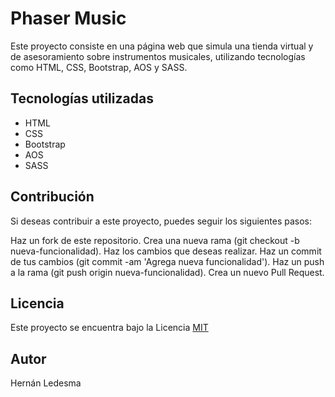 # Phaser Music

Este proyecto consiste en una página web que simula una tienda virtual y de asesoramiento sobre instrumentos musicales, utilizando tecnologías como HTML, CSS, Bootstrap, AOS y SASS.

## Tecnologías utilizadas
- HTML
- CSS
- Bootstrap
- AOS
- SASS


## Contribución

Si deseas contribuir a este proyecto, puedes seguir los siguientes pasos:

Haz un fork de este repositorio.
Crea una nueva rama (git checkout -b nueva-funcionalidad).
Haz los cambios que deseas realizar.
Haz un commit de tus cambios (git commit -am 'Agrega nueva funcionalidad').
Haz un push a la rama (git push origin nueva-funcionalidad).
Crea un nuevo Pull Request.

## Licencia
Este proyecto se encuentra bajo la Licencia
[MIT](https://choosealicense.com/licenses/mit/)

## Autor

Hernán Ledesma

